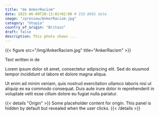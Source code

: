 ```yaml
---
title: "de AnkerRacism"
date: 2025-06-09T20:13:01+02:00 # ISO 8601 date
image: "/preview/AnkerRacism.jpg"
category: "Utopia"
country_of_origin: "Britain"
draft: false
description: This photo shows ...
---
```


{{< figure src="/img/AnkerRacism.jpg" title="AnkerRacism" >}}

Text written in de

Lorem ipsum dolor sit amet, consectetur adipiscing elit. Sed do eiusmod tempor incididunt ut labore et dolore magna aliqua.

Ut enim ad minim veniam, quis nostrud exercitation ullamco laboris nisi ut aliquip ex ea commodo consequat. Duis aute irure dolor in reprehenderit in voluptate velit esse cillum dolore eu fugiat nulla pariatur.


{{< details "Origin" >}}
Some placeholder content for origin. This panel is hidden by default but revealed when the user clicks.
{{< /details >}}

